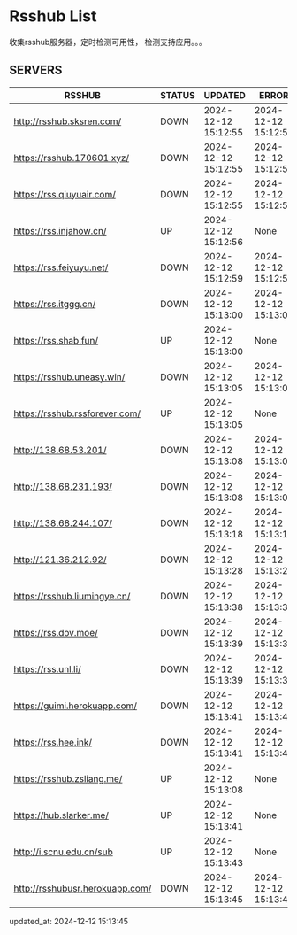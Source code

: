 # Rsshub List

收集rsshub服务器，定时检测可用性， 检测支持应用。。。


## SERVERS

|  RSSHUB   | STATUS  | UPDATED  | ERROR  | TWITTER |  
|  ----  | ----  | ----  | ----  | ---- |  
| http://rsshub.sksren.com/ | DOWN | 2024-12-12 15:12:55 | 2024-12-12 15:12:55 |  
| https://rsshub.170601.xyz/ | DOWN | 2024-12-12 15:12:55 | 2024-12-12 15:12:55 |  
| https://rss.qiuyuair.com/ | DOWN | 2024-12-12 15:12:55 | 2024-12-12 15:12:55 |  
| https://rss.injahow.cn/ | UP | 2024-12-12 15:12:56 | None ||  
| https://rss.feiyuyu.net/ | DOWN | 2024-12-12 15:12:59 | 2024-12-12 15:12:59 |  
| https://rss.itggg.cn/ | DOWN | 2024-12-12 15:13:00 | 2024-12-12 15:13:00 |  
| https://rss.shab.fun/ | UP | 2024-12-12 15:13:00 | None ||  
| https://rsshub.uneasy.win/ | DOWN | 2024-12-12 15:13:05 | 2024-12-12 15:13:05 |  
| https://rsshub.rssforever.com/ | UP | 2024-12-12 15:13:05 | None ||  
| http://138.68.53.201/ | DOWN | 2024-12-12 15:13:08 | 2024-12-12 15:13:08 |  
| http://138.68.231.193/ | DOWN | 2024-12-12 15:13:08 | 2024-12-12 15:13:08 |  
| http://138.68.244.107/ | DOWN | 2024-12-12 15:13:18 | 2024-12-12 15:13:18 |  
| http://121.36.212.92/ | DOWN | 2024-12-12 15:13:28 | 2024-12-12 15:13:28 |  
| https://rsshub.liumingye.cn/ | DOWN | 2024-12-12 15:13:38 | 2024-12-12 15:13:38 |  
| https://rss.dov.moe/ | DOWN | 2024-12-12 15:13:39 | 2024-12-12 15:13:39 |  
| https://rss.unl.li/ | DOWN | 2024-12-12 15:13:39 | 2024-12-12 15:13:39 |  
| https://guimi.herokuapp.com/ | DOWN | 2024-12-12 15:13:41 | 2024-12-12 15:13:41 |  
| https://rss.hee.ink/ | DOWN | 2024-12-12 15:13:41 | 2024-12-12 15:13:41 |  
| https://rsshub.zsliang.me/ | UP | 2024-12-12 15:13:08 | None |OK|  
| https://hub.slarker.me/ | UP | 2024-12-12 15:13:41 | None ||  
| http://i.scnu.edu.cn/sub | UP | 2024-12-12 15:13:43 | None ||  
| http://rsshubusr.herokuapp.com/ | DOWN | 2024-12-12 15:13:45 | 2024-12-12 15:13:45 |  
  

updated_at: 2024-12-12 15:13:45  

